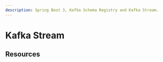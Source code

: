 ```yaml
---
description: Spring Boot 3, Kafka Schema Registry and Kafka Stream.
---
```


# Kafka Stream

## Resources

